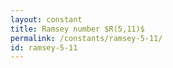 ```yaml
---
layout: constant
title: Ramsey number $R(5,11)$
permalink: /constants/ramsey-5-11/
id: ramsey-5-11
---
```


